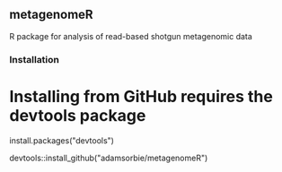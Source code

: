 ## metagenomeR 

R package for analysis of read-based shotgun metagenomic data 

### Installation 

# Installing from GitHub requires the devtools package
install.packages("devtools")

devtools::install_github("adamsorbie/metagenomeR")
